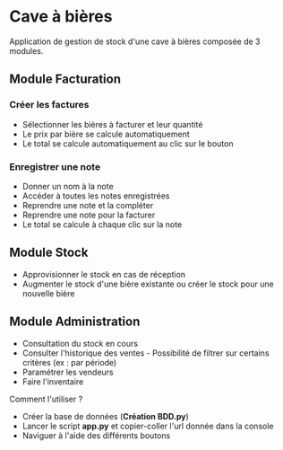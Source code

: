 # Cave à bières

Application de gestion de stock d'une cave à bières composée de 3 modules.
## Module Facturation
### Créer les factures
- Sélectionner les bières à facturer et leur quantité
- Le prix par bière se calcule automatiquement
- Le total se calcule automatiquement au clic sur le bouton
### Enregistrer une note
- Donner un nom à la note
- Accéder à toutes les notes enregistrées
- Reprendre une note et la compléter
- Reprendre une note pour la facturer
- Le total se calcule à chaque clic sur la note
## Module Stock
- Approvisionner le stock en cas de réception
- Augmenter le stock d'une bière existante ou créer le stock pour une nouvelle bière
## Module Administration
- Consultation du stock en cours
- Consulter l'historique des ventes - Possibilité de filtrer sur certains critères (ex : par période)
- Paramétrer les vendeurs
- Faire l'inventaire

Comment l'utiliser ?
- Créer la base de données (**Création BDD.py**)
- Lancer le script **app.py** et copier-coller l'url donnée dans la console
- Naviguer à l'aide des différents boutons
